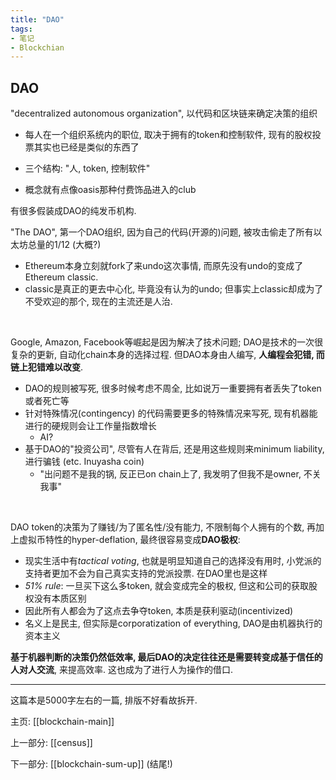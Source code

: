 ```yaml
---
title: "DAO"
tags:
- 笔记
- Blockchian
---
```


## DAO

"decentralized autonomous organization", 以代码和区块链来确定决策的组织

- 每人在一个组织系统内的职位, 取决于拥有的token和控制软件, 现有的股权投票其实也已经是类似的东西了

- 三个结构: "人, token, 控制软件"

- 概念就有点像oasis那种付费饰品进入的club

  

有很多假装成DAO的纯发币机构.



"The DAO", 第一个DAO组织, 因为自己的代码(开源的)问题, 被攻击偷走了所有以太坊总量的1/12 (大概?)
- Ethereum本身立刻就fork了来undo这次事情, 而原先没有undo的变成了Ethereum classic.
- classic是真正的更去中心化, 毕竟没有认为的undo; 但事实上classic却成为了不受欢迎的那个, 现在的主流还是人治.

<br>

Google, Amazon, Facebook等崛起是因为解决了技术问题; DAO是技术的一次很复杂的更新, 自动化chain本身的选择过程. 但DAO本身由人编写, **人编程会犯错, 而链上犯错难以改变**.
- DAO的规则被写死, 很多时候考虑不周全, 比如说万一重要拥有者丢失了token或者死亡等
- 针对特殊情况(contingency) 的代码需要更多的特殊情况来写死, 现有机器能进行的硬规则会让工作量指数增长
  - AI?
- 基于DAO的"投资公司", 尽管有人在背后, 还是用这些规则来minimum liability, 进行骗钱 (etc. Inuyasha coin)
  - "出问题不是我的锅, 反正已on chain上了, 我发明了但我不是owner, 不关我事"

<br>

DAO token的决策为了赚钱/为了匿名性/没有能力, 不限制每个人拥有的个数, 再加上虚拟币特性的hyper-deflation, 最终很容易变成**DAO极权**:

  - 现实生活中有*tactical voting*, 也就是明显知道自己的选择没有用时, 小党派的支持者更加不会为自己真实支持的党派投票. 在DAO里也是这样
  - *51% rule*: 一旦买下这么多token, 就会变成完全的极权, 但这和公司的获取股权没有本质区别
  - 因此所有人都会为了这点去争夺token, 本质是获利驱动(incentivized)
- 名义上是民主, 但实际是corporatization of everything, DAO是由机器执行的资本主义



**基于机器判断的决策仍然低效率, 最后DAO的决定往往还是需要转变成基于信任的人对人交流**, 来提高效率. 这也成为了进行人为操作的借口.


---

这篇本是5000字左右的一篇, 排版不好看故拆开.

主页: [[blockchain-main]]

上一部分: [[census]]

下一部分: [[blockchain-sum-up]] (结尾!)